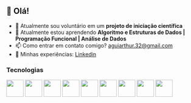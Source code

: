 ## 👋 Olá!


- 🔭 Atualmente sou voluntário em um **projeto de iniciação científica**
- 🌱 Atualmente estou aprendendo **Algoritmo e Estruturas de Dados | Programação Funcional | Análise de Dados**
- 📫 Como entrar em contato comigo? aguiarthur.32@gmail.com
- 📄 Minhas experiências: [Linkedin](https://www.linkedin.com/in/arthur-aguiar-129b00139/)

### Tecnologias
<div style="display: inline_block">
    <img align="center" src="https://cdn.jsdelivr.net/gh/devicons/devicon/icons/html5/html5-original-wordmark.svg" width="45"/>
    <img align="center" src="https://cdn.jsdelivr.net/gh/devicons/devicon/icons/css3/css3-original-wordmark.svg"  width="45"/>
    <img align="center" src="https://cdn.jsdelivr.net/gh/devicons/devicon@latest/icons/javascript/javascript-original.svg"  width="45"/>
    <img align="center" src="https://cdn.jsdelivr.net/gh/devicons/devicon@latest/icons/react/react-original.svg" width="45"/>      
    <img align="center" src="https://cdn.jsdelivr.net/gh/devicons/devicon/icons/c/c-original.svg" width="45"/>
    <img align="center" src="https://cdn.jsdelivr.net/gh/devicons/devicon/icons/java/java-original-wordmark.svg" width="45"/>
    <img align="center" src="https://cdn.jsdelivr.net/gh/devicons/devicon/icons/python/python-original.svg" width="45"/>
    <img align="center" src="https://cdn.jsdelivr.net/gh/devicons/devicon/icons/haskell/haskell-original.svg" width="45"/>
    <img align="center" src="https://cdn.jsdelivr.net/gh/devicons/devicon@latest/icons/laravel/laravel-original-wordmark.svg" width="45"/>
          </div>
